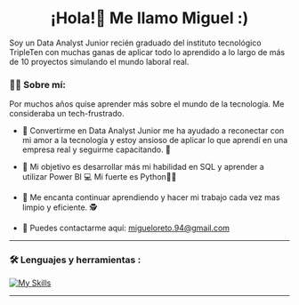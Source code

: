 <h1 align="center"> ¡Hola!👋 Me llamo Miguel :)</h1>

Soy un Data Analyst Junior recién graduado del instituto tecnológico TripleTen con muchas ganas de aplicar todo lo aprendido a lo largo de más de 10 proyectos simulando el mundo laboral real.

### :man_technologist: Sobre mí:
Por muchos años quise aprender más sobre el mundo de la tecnología. Me consideraba un tech-frustrado.
* :telescope: Convertirme en Data Analyst Junior me ha ayudado a reconectar con mi amor a la tecnología y estoy ansioso de aplicar lo que aprendí en una empresa real y seguirme capacitando. :muscle:

* :seedling: Mi objetivo es desarrollar más mi habilidad en SQL y aprender a utilizar Power BI :computer: Mi fuerte es Python:technologist:

* :heartbeat: Me encanta continuar aprendiendo y hacer mi trabajo cada vez mas limpio y eficiente. :detective:

* :e-mail: Puedes contactarme aquí: migueloreto.94@gmail.com

---
### :hammer_and_wrench: Lenguajes y herramientas :
<div id="header" align="left">
  
   [![My Skills](https://skillicons.dev/icons?i=py,github,sklearn)](https://skillicons.dev)

</div>

---
